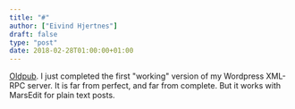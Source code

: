 ```yaml
---
title: "#"
author: ["Eivind Hjertnes"]
draft: false
type: "post"
date: 2018-02-28T01:00:00+01:00
---
```


[Oldpub](https://github.com/hjertnes/oldpub/blob/master/README.md). I
just completed the first "working" version of my Wordpress XML-RPC
server. It is far from perfect, and far from complete. But it works with
MarsEdit for plain text posts.
